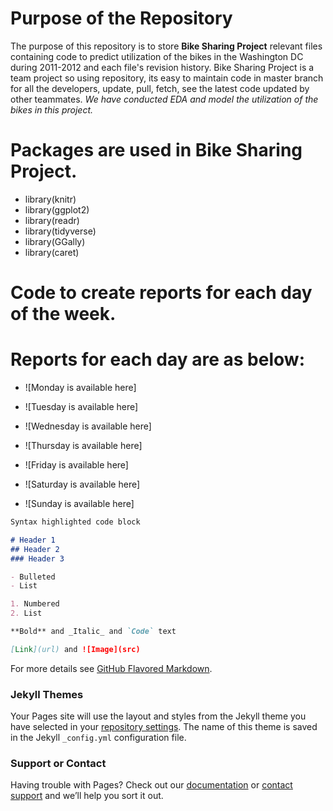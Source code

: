 # Purpose of the Repository
The purpose of this repository is to store **Bike Sharing Project** relevant files containing code to predict utilization of the bikes in the Washington DC during 2011-2012 and each file's revision history. Bike Sharing Project is a team project so using repository, its easy to maintain code in master branch for all the developers, update, pull, fetch, see the latest code updated by other teammates. _We have conducted EDA and model the utilization of the bikes in this project._


# Packages are used in Bike Sharing Project.
- library(knitr)
- library(ggplot2)
- library(readr)
- library(tidyverse)
- library(GGally)
- library(caret)


# Code to create reports for each day of the week. 




# Reports for each day are as below:

- ![Monday is available here]

- ![Tuesday is available here]

- ![Wednesday is available here]

- ![Thursday is available here]

- ![Friday is available here]

- ![Saturday is available here]

- ![Sunday is available here]
 
```markdown
Syntax highlighted code block

# Header 1
## Header 2
### Header 3

- Bulleted
- List

1. Numbered
2. List

**Bold** and _Italic_ and `Code` text

[Link](url) and ![Image](src)
```

For more details see [GitHub Flavored Markdown](https://guides.github.com/features/mastering-markdown/).

### Jekyll Themes

Your Pages site will use the layout and styles from the Jekyll theme you have selected in your [repository settings](https://github.com/kardeepak77/BikeSharing/settings/pages). The name of this theme is saved in the Jekyll `_config.yml` configuration file.

### Support or Contact

Having trouble with Pages? Check out our [documentation](https://docs.github.com/categories/github-pages-basics/) or [contact support](https://support.github.com/contact) and we’ll help you sort it out.
